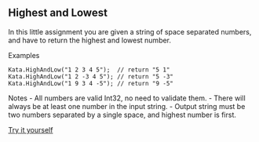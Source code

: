 ## Highest and Lowest

In this little assignment you are given a string of space separated numbers, and have to return the highest and lowest number.

Examples
```
Kata.HighAndLow("1 2 3 4 5");  // return "5 1"
Kata.HighAndLow("1 2 -3 4 5"); // return "5 -3"
Kata.HighAndLow("1 9 3 4 -5"); // return "9 -5"
```

Notes
    - All numbers are valid Int32, no need to validate them.
    - There will always be at least one number in the input string.
    - Output string must be two numbers separated by a single space, and highest number is first.

[Try it yourself](https://www.codewars.com/kata/554b4ac871d6813a03000035)
